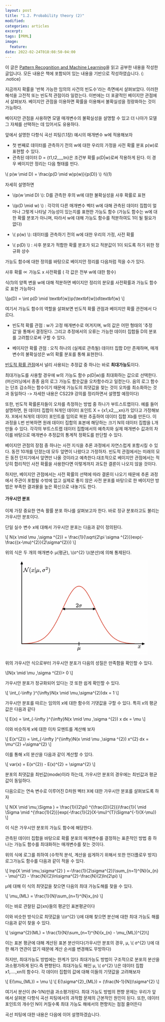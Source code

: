 ```yaml
---
layout: post
title: "1.2. Probability theory (2)"
modified:
categories: articles
excerpt:
tags: [PRML]
image:
  feature:
date: 2022-02-24T018:08:50-04:00
---
```


이 글은 [Pattern Recognition and Machine Learning](https://www.microsoft.com/en-us/research/uploads/prod/2006/01/Bishop-Pattern-Recognition-and-Machine-Learning-2006.pdf)을 읽고 공부한 내용을 작성한 글입니다. 
모든 내용은 책에 포함되어 있는 내용을 기반으로 작성하였습니다.
{: .notice}

지금까지 확률을 '반복 가능한 임의의 사건의 빈도수'라는 측면에서 살펴보았다. 이러한 해석을 고전적 또는 빈도적 관점이라 일컫는다.
이번에는 더 포괄적인 베이지안 관점에서 살펴보자. 베이지안 관점을 이용하면 확률을 이용해서 불확실성을 정량화하는 것이 가능하다.
 
베이지안 관점을 사용하면 모델 매개변수의 불확실성을 설명할 수 있고 더 나아가 모델 그 자체를 선택하는 데 있어서도 유용하다.
 
앞에서 설명한 다항식 곡선 피팅(1.1장) 예시의 매개변수 w에 적용해보자
- 첫 번째로 데이터를 관측하기 전의 w에 대한 우리의 가정을 사전 확률 분포 p(w)로 표현할 수 있다.
- 관측된 데이터 D = {t1,t2,,,,,tn}은 조건부 확률 p(D|w)로써 작용하게 된다.
이 경우 베이지안 정리는 다음 형태를 띤다.

\\( p(w \mid D) = \frac{p(D \mid w)p(w)}{p(D)} \\) 식(1)

자세히 설명하면

- \\(p(w \mid D) \\): D를 관측한 후의 w에 대한 불확실성을 사후 확률로 표현

- \\(p(D \mid w) \\) : 각각의 다른 매개변수 벡터 w에 대해 관측된 데이터 집합이 얼마나 그렇게 나타날 가능성이 있는지를 표현한 가능도 함수 
             (가능도 함수는 w에 대한 확률 분포가 아니며, 따라서 w에 대해 가능도 함수를 적분하여도 1이 될 필요가 없다)
             
- \\( p(w) \\): 데이터를 관측하기 전의 w에 대한 우리의 가정, 사전 확률

- \\( p(D) \\) : 사후 분포가 적합한 확률 분포가 되고 적분값이 1이 되도록 하기 위한 정규화 상수

가능도 함수에 대한 정의를 바탕으로 베이지안 정리를 다음처럼 적을 수가 있다.
 
사후 확률  ∝ 가능도 x 사전확률 ( 각 값은 전부 w에 대한 함수)
 
식(1)의 양쪽 변을 w에 대해 적분하면 베이지안 정리의 분모를 사전확률과 가능도 함수로 표현 가능하다

\\[p(D) = \int p(D \mid \textbf{w})p(\textbf{w})d\textbf{w} \\]

여기서 가능도 함수의 역할을 살펴보면 빈도적 확률 관점과 베이지안 확률 관전에서 다르다.
- 빈도적 확률 관점 : w가 고정 매개변수로 여겨지며, w의 값은 어떤 형태의 '추정값'을 통해서 결정된다. 그리고 추정에서의 오류는
                              가능한 데이터 집합들 D의 분포를 고려함으로써 구할 수 있다.
                              
- 베이지안 확률 관점 : 오직 하나의 (실제로 관측될) 데이터 집합 D만 존재하며, 매개변수의 불확실성은 w의 확률 분포를 통해 표현한다.

<u>빈도적 확률 관점</u>에서 널리 사용되는 추정값 중 하나는 바로 <b>최대가능도</b>이다.
 
최대가능도를 사용할 경우에 w의 가능도 함수 p(D|w)를 최대화하는 값으로 선택한다.
(머신러닝에서 종종 음의 로그 가능도 함숫값을 오차함수라고 일컫는다. 음의 로그 함수는 단조 감소하는 함수이기 때문에 가능도의 최댓값을 찾는 것이 오차를 최소화하는 것과 동일하다 -> 자세한 내용은 CS229 강의를 정리하면서 설명할 예정이다)
 
또한, 빈도적 확률론자들이 오차를 측정하는 방법 중 하나가 부트스트랩이다.
예를 들어 설명하면, 원 데이터 집합이 N개인 데이터 포인트 X = {x1,x2,,,,xn}가 있다고 가정해보자.
X에서 N개의 데이터 포인트를 임의로 복원 추출하여 데이터 집합 Xb를 만든다. 
이 과정을 L번 반복하면 원래 데이터 집합의 표본에 해당하는 크기 N의 데이터 집합을 L개 만들 수 있다.
각각의 부트스트랩 데이터 집합에서의 예측치와 실제 매개변수 값과의 차이를 바탕으로 매개변수 추정값의 통계적 정확도를 판단할 수 있다.
 
베이지안 관점의 장점 중 하나는 사전 지식을 추론 과정에서 자연스럽게 포함시킬 수 있다.
동전 10개를 던졌는데 모두 앞면이 나왔다고 가정하자. 빈도적 관점에서는 미래의 모든 동전 던지기에서 앞면만 나올 것이라고 예측한다.대조적으로 베이지안 관점에서는 적당히 합리적인 사전 확률을 사용한다면 이렇게까지 과도한 결론이 나오지 않을 것이다.
 
하지만, 베이지안 관점에서는 사전 확률의 선택에 따라 결론이 나오기 때문에 추론 과정에서 주관이 포함될 수밖에 없고 실제로 좋지 않은 사전 분포를 바탕으로 한 베이지안 방법은 부족한 결과물을 높은 확신으로 내놓기도 한다.

#### 가우시안 분포

이제 가장 중요한 연속 활률 분포 하나를 살펴보고자 한다. 바로 정규 분포라고도 불리는 가우시안 분포이다.
 
단일 실수 변수 x에 대해서 가우시안 분포는 다음과 같이 정의된다.

\\[ N(x \mid \mu ,\sigma ^{2}) = \frac{1}{\sqrt{2\pi \sigma ^{2}}}exp(-\frac{(x-\mu)^{2}}{2\sigma^{2}}) \\]

위의 식은 두 개의 매개변수 μ(평균),  \\(σ^{2} \\)(분산)에 의해 통제된다.

<figure>
    <a href="/PRML/6.png" alt="image"><img src="/PRML/6.png" alt="image"></a>
</figure>

위의 가우시안 식으로부터 가우시안 분포가 다음의 성질은 만족함을 확인할 수 있다. 

\\[N(x \mid \mu ,\sigma ^{2})&gt; 0 \\]

가우시안 분포가 정규화되어 있다는 것 또한 쉽게 확인할 수 있다.

\\[ \int_{-\infty }^{\infty}N(x \mid \mu,\sigma^{2})dx = 1 \\]

가우시안 분포를 따르는 임의의 x에 대한 함수의 기댓값을 구할 수 있다. 특히 x의 평균값은 다음과 같다

\\[ E(x) = \int_{-\infty }^{\infty}N(x \mid \mu ,\sigma ^{2}) x dx = \mu \\]

이와 비슷하게 x에 대한 이차 모멘트를 계산해 보자

\\[ E(x^{2}) = \int_{-\infty }^{\infty}N(x \mid \mu ,\sigma ^{2}) x^{2} dx = \mu^{2} +\sigma^{2} \\]

이를 통해 x의 분산을 다음과 같이 계산할 수 있다.

\\[ var(x) = E(x^{2}) - E(x)^{2} = \sigma^{2} \\]

분포의 최댓값을 최빈값(mode)이라 하는데, 가우시안 분포의 경우에는 최빈값과 평균값이 동일하다.
 
다음으로는 연속 변수로 이루어진 D차원 벡터 X에 대한 가우시안 분포를 살펴보도록 하자

\\[ N(X \mid \mu,\Sigma ) = \frac{1}{(2\pi) ^{\frac{D}{2}}}\frac{1}{ \mid \Sigma \mid ^{\frac{1}{2}}}exp(-\frac{1}{2}(X-\mu)^{T}\Sigma^{-1}(X-\mu)) \\]

이 식은 가우시안 분포의 가능도 함수에 해당한다.
 
관측된 데이터 집합을 바탕으로 확률 분포의 매개변수를 결정하는 표준적인 방법 중 하나는 가능도 함수를 최대화하는 매개변수를 찾는 것이다.
 
위의 식에 로그를 취하여 (수학적 분석, 계산을 쉽게하기 위해서 또한 언더플로우 방지) 로그가능도 함수를 다음과 같이 적을 수 있다.

\\[ lnp(X \mid \mu,\sigma^{2} ) =-\frac{1}{2\sigma^{2}}\sum_{n=1}^{N}(x_{n} - \mu)^{2} - \frac{N}{2}ln\sigma^{2}-\frac{N}{2}ln(2\pi) \\]

μ에 대해 이 식의 최댓값을 찾으면 다음의 최대 가능도해를 찾을 수 있다.

\\[ \mu_{ML} = \frac{1}{N}\sum_{n=1}^{N}x_{n} \\]

이는 바로 관찰된 값{xn}들의 평균인 표본평균이다
 
이와 비슷한 방식으로 최댓값을 \\(σ^{2} \\)에 대해 찾으면 분산에 대한 최대 가능도 해를 다음과 같이 찾을 수 있다.

 \\[ \sigma^{2}(ML) = \frac{1}{N}\sum_{n=1}^{N}(x_{n} - \mu_{ML})^{2}\\]


이는 표본 평균에 대해 계산된 표본 분산이다(가우시안 분포의 경우, μ,  \\( σ^{2} \\)에 대한 해가 연관이 없기 때문에 계산 순서를 변경해도 무방하다)

하지만, 최대가능도 방법에는 한계가 있다
최대가능도 방법이 구조적으로 분포의 분산을 과소평가하게 된다.즉 편향된다.
최대가능도 해인 μ,  \\( σ^{2} \\)은 데이터 집합 x1,....,xn의 함수다. 각 데이터 집합의 값에 대해 이들의 기댓값을 고려해보자

\\[ E(\mu_{ML}) = \mu \\]
\\[ E(\sigma^{2}_{ML}) = (\frac{N-1}{N})\sigma^{2} \\]

여기서 분산이 (N-1/N)만큼 과소평가된다.
최대 가능도 방법의 편향 문제는 우리가 앞에서 살펴본 다항식 곡선 피팅에서의 과적합 문제의 근본적인 원인이 된다.
또한, 데이터 포인트의 개수인 N이 커질수록 최대 가능도 해에서의 편향치는 점점 줄어든다
 
곡선 피팅에 대한 내용은 다음에 이어 설명하겠습니다.
 


